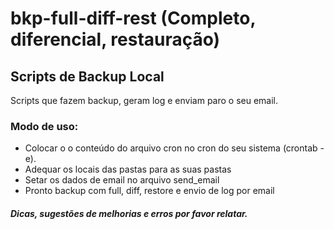 # bkp-full-diff-rest (Completo, diferencial, restauração)
## Scripts de Backup Local

Scripts que fazem backup, geram log e enviam paro o seu email.

### Modo de uso:

* Colocar o o conteúdo do arquivo cron no cron do seu sistema (crontab -e).
* Adequar os locais das pastas para as suas pastas
* Setar os dados de email no arquivo send_email
* Pronto backup com full, diff, restore e envio de log por email

#### *Dicas, sugestões de melhorias e erros por favor relatar.*

